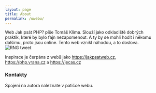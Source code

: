 ```yaml
---
layout: page
title: About
permalink: /owebu/
---
```


Web Jak psát PHP? píše Tomáš Klíma. Slouží jako odkladiště dobrých praktik, které by bylo fajn nezapomenout. 
A ty by se mohli hodit i někomu dalšímu, proto jsou online. 
Tento web vznikl náhodou, a to doslova. ![RNG tweet]({{site.baseurl}}/images/RNGtwwwt.png)

Inspirace je čerpána z webů jako https://jakpsatweb.cz, https://php.vrana.cz a https://jecas.cz

### Kontakty

Spojení na autora naleznate v patičce webu. 